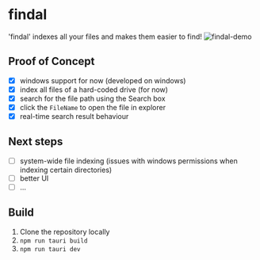 # findal 

'findal' indexes all your files and makes them easier to find!
![findal-demo](https://github.com/razvanmt/findal/assets/80488375/fada066c-40e9-42c2-b23a-909d7e10f3de)

## Proof of Concept
- [x] windows support for now (developed on windows)
- [x] index all files of a hard-coded drive (for now)
- [x] search for the file path using the Search box
- [x] click the `FileName` to open the file in explorer
- [x] real-time search result behaviour

## Next steps
- [ ] system-wide file indexing (issues with windows permissions when indexing certain directories)
- [ ] better UI
- [ ] ...

## Build
1. Clone the repository locally
2. `npm run tauri build`
3. `npm run tauri dev`
